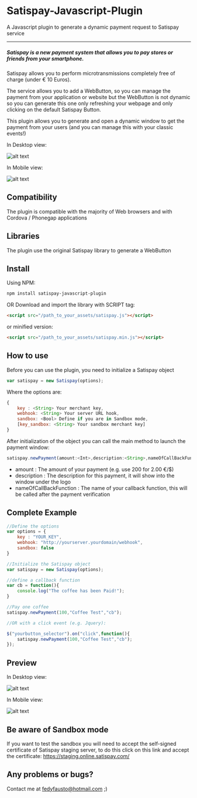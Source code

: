 # Satispay-Javascript-Plugin
A Javascript plugin to generate a dynamic payment request to Satispay service

---

##### Satispay is a new payment system that allows you to pay stores or friends from your smartphone. 

Satispay allows you to perform microtransmissions completely free of charge (under € 10 Euros).

The service allows you to add a WebButton, so you can manage the payment from your application or website but the WebButton is not dynamic so you can generate this one only refreshing your webpage and only clicking on the default Satispay Button.

This plugin allows you to generate and open a dynamic window to get the payment from your users (and you can manage this with your classic events!)

In Desktop view:

![alt text](http://i67.tinypic.com/2vjr6eh.png "Desktop view")

In Mobile view:

![alt text](http://i64.tinypic.com/2nh28tl.png "Mobile view")

Compatibility
---
The plugin is compatible with the majority of Web browsers and with Cordova / Phonegap applications

Libraries
---
The plugin use the original Satispay library to generate a WebButton

Install
---
Using NPM:
```bash
npm install satispay-javascript-plugin

```
OR
Download and import the library with SCRIPT tag:

```html
<script src="/path_to_your_assets/satispay.js"></script>

```
or minified version:
```html
<script src="/path_to_your_assets/satispay.min.js"></script>

```

How to use
---

Before you can use the plugin, you need to initialize a Satispay object
```Javascript
var satispay = new Satispay(options);
```
Where the options are:
```Javascript
{
    key : <String> Your merchant key,
    webhook: <String> Your server URL hook,
    sandbox: <Bool> Define if you are in Sandbox mode,
    [key_sandbox: <String> Your sandbox merchant key]
}
```
After initialization of the object you can call the main method to launch the  payment window:

```Javascript
satispay.newPayment(amount:<Int>,description:<String>,nameOfCallBackFunction:<String>);
```
* amount : The amount of your payment (e.g. use 200 for 2.00 €/$) 
* description : The description for this payment, it will show into the window under the logo
* nameOfCallBackFunction : The name of your callback function, this will be called after the payment verification

Complete Example
---
```Javascript
//Define the options
var options = {
    key : "YOUR_KEY",
    webhook: "http://yourserver.yourdomain/webhook",
    sandbox: false
}

//Initialize the Satispay object
var satispay = new Satispay(options);

//define a callback function
var cb = function(){
    console.log("The coffee has been Paid!");
}

//Pay one coffee
satispay.newPayment(100,"Coffee Test","cb");

//OR with a click event (e.g. Jquery):

$("yourbutton_selector").on("click",function(){
    satispay.newPayment(100,"Coffee Test","cb");
});

```
Preview
---
In Desktop view:

![alt text](http://i67.tinypic.com/2vjr6eh.png "Desktop view")

In Mobile view:

![alt text](http://i64.tinypic.com/2nh28tl.png "Mobile view")


Be aware of Sandbox mode
---
If you want to test the sandbox you will need to accept the self-signed certificate of Satispay staging server, to do this click on this link and accept the certificate:
https://staging.online.satispay.com/

Any problems or bugs?
---
Contact me at fedyfausto@hotmail.com ;)
